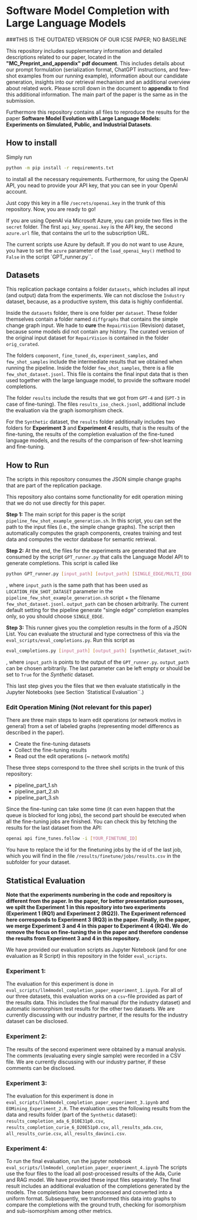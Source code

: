 # Software Model Completion with Large Language Models

###THIS IS THE OUTDATED VERSION OF OUR ICSE PAPER; NO BASELINE

This repository includes supplementary information and detailed descriptions related to our paper, located in the **"MC_Preprint_and_appendix" pdf document**. This includes details about our prompt formulation (serialization format, ChatGPT instructions, and few-shot examples from our running example), information about our candidate generation, insights into our retrieval mechanism and an additional overview about related work. Please scroll down in the document to **appendix** to find this additional information. The main part of the paper is the same as in the submission. 

Furthermore this repository contains all files to reproduce the results for the paper **Software Model Evolution with Large Language Models: Experiments on Simulated, Public, and Industrial Datasets**.

## How to install

Simply run 

```bash
python -m pip install -r requirements.txt
```
to install all the necessary requirements. Furthermore, for using the OpenAI API, you nead to provide your API key, that you can see in your OpenAI account. 

Just copy this key in a file `/secrets/openai.key` in the trunk of this repository.
Now, you are ready to go!

If you are using OpenAI via Microsoft Azure, you can proide two files in the `secret` folder.
The first `api_key_openai.key` is the API key, the second `azure.url` file, that contains the url to the subscription URL.

The current scripts use Azure by default. If you do not want to use Azure, you have to set the `azure` parameter of the `load_openai_key()` method to `False` in the script `GPT_runner.py``.

## Datasets
This replication package contains a folder `datasets`, which includes all input (and output) data from the experiments. We can not disclose the `Industry` dataset, because, as a productive system, this data is highly confidential.

Inside the `datasets` folder, there is one folder per `dataset`. These folder themselves contain a folder named `diffgraphs` that contains the simple change graph input. We hade to **cure** the `RepairVision` (Revision) dataset, because some models did not contain any history. The curated version of the original input dataset for `RepairVision` is contained in the folder `orig_curated`.

The folders `component`, `fine_tuned_ds`, `experiment_samples`, and `few_shot_samples` include the intermediate results that we obtained when running the pipeline. Inside the folder `few_shot_samples`, there is a file `few_shot_dataset.jsonl`. This file is contains the final input data that is then used together with the large language model, to provide the software model completions.

The folder `results` include the results that we got from `GPT-4` and (`GPT-3` in case of fine-tuning).
The files `results_iso_check.jsonl`, additional include the evaluation via the graph isomorphism check. 

For the `Synthetic`  dataset, the `results` folder additionally includes two folders for **Experiment 3** and **Experiment 4** results, that is the results of the fine-tuning, the results of the completion evaluation of the fine-tuned language models, and the results of the comparison of few-shot learning and fine-tuning.

## How to Run

The scripts in this repository consumes the JSON simple change graphs that are part of the replication package.

This repository also contains some functionality for edit operation mining that we do not use directly for this paper.

**Step 1:**
The main script for this paper is the script `pipeline_few_shot_example_generation.sh`. In this script, you can set the path to the input files (i.e., the simple change graphs). The script then automatically computes the graph components, creates training and test data and computes the vector database for semantic retrieval.

**Step 2:** 
At the end, the files for the experiments are generated that are consumed by the script `GPT_runner.py` that calls the Language Model API to generate completions. This script is called like 

```bash
python GPT_runner.py [input_path] [output_path] [SINGLE_EDGE/MULTI_EDGE]
```
, where `input_path` is the same path that has been used as `LOCATION_FEW_SHOT_DATASET` parameter in the `pipeline_few_shot_example_generation.sh` script + the filename `few_shot_dataset.jsonl`. `output_path` can be chosen arbitrarily. The current default setting for the pipeline generate "single edge" completion examples only, so you should choose `SINGLE_EDGE`.

**Step 3:**
This runner gives you the completion results in the form of a JSON List. You can evaluate the structural and type correctness of this via the `eval_scripts/eval_completions.py`. Run this script as
```bash
eval_completions.py [input_path] [output_path] [synthetic_dataset_switch (optional: defaults to False)]
```
, where `input_path` is points to the output of the `GPT_runner.py`. `output_path` can be chosen arbitrarily. The last parameter can be left empty or should be set to `True` for the *Synthetic* dataset.

This last step gives you the files that we then evaluate statistically in the Jupyter Notebooks (see Section `Statistical Evaluation``.)

### Edit Operation Mining (Not relevant for this paper)
There are three main steps to learn edit operations (or network motivs in general) from a set of labeled graphs (representing model differencs as described in the paper).
-  Create the fine-tuning datasets
-  Collect the fine-tuning results
-  Read out the edit operations (~ network motifs)

These three steps correspond to the three shell scripts in the trunk of this repository:
-  pipeline_part_1.sh
-  pipeline_part_2.sh
-  pipeline_part_3.sh

Since the fine-tuning can take some time (it can even happen that the queue is blocked for long jobs), the second part should be executed when all the fine-tuning jobs are finished.
You can check this by fetching the results for the last dataset from the API:

```bash
openai api fine_tunes.follow -i [YOUR_FINETUNE_ID]
```

You have to replace the id for the finetuning jobs by the id of the last job, which you will find in the file `/results/finetune/jobs/results.csv` in the subfolder for your dataset.

## Statistical Evaluation
**Note that the experiments numbering in the code and repository is different from the paper.
In the paper, for better presentation purposes, we spilt the Experiment 1 in this repository into two experiments (Experiment 1 (RQ1) and Experiment 2 (RQ2)). The Experiment refernced here corresponds to Experiment 3 (RQ3) in the paper. Finally, in the paper, we merge Experiment 3 and 4 in this paper to Experiment 4 (RQ4). We do remove the focus on fine-tuning the in the paper and therefore condense the results from Experiment 3 and 4 in this repository.**

We have provided our evaluation scripts as Jupyter Notebook (and for one evaluation as R Script) in this repository in the folder `eval_scripts`.

### Experiment 1:
The evaluation for this experiment is done in `eval_scripts/llm4model_completion_paper_experiment_1.ipynb`.
For all of our three datasets, this evaluation works on a `csv`-file provided as part of the results data.
This includes the final manual (for the industry dataset) and automatic isomorphism test results for the other two datasets.
We are currently discussing with our industry partner, if the results for the industry dataset can be disclosed.

### Experiment 2:
The results of the second experiment were obtained by a manual analysis. The comments (evaluating every single sample) were recorded in a CSV file.
We are currently discussing with our industry partner, if these comments can be disclosed.

### Experiment 3:
The evaluation for this experiment is done in `eval_scripts/llm4model_completion_paper_experiment_3.ipynb` and `EOMining_Experiment_2.R`.
The evaluation uses the following results from the data and results folder (part of the `Synthetic` dataset): `results_completion_ada_6_D10E31p0.csv`,
`results_completion_curie_6_D20E51p0.csv`,
`all_results_ada.csv`,
`all_results_curie.csv`,
`all_results_davinci.csv`.

### Experiment 4: 
To run the final evaluation, run the jupyter notebook `eval_scripts/llm4model_completion_paper_experiment_4.ipynb`
The scripts use the four files to the load all post-processed results of the Ada, Curie and RAG model. We have provided these input files separately.
The final result includes an additional evaluation of the completions generated by the models. The completions have been processed and converted into a uniform format.
Subsequently, we transformed this data into graphs to compare the completions with the ground truth, checking for isomorphism and sub-isomorphism among other metrics.
